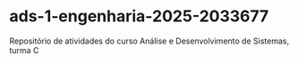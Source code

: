 # ads-1-engenharia-2025-2033677
Repositório de atividades do curso Análise e Desenvolvimento de Sistemas, turma C 
